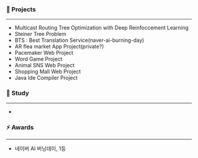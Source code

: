 <!--
**blesk011/blesk011** is a ✨ _special_ ✨ repository because its `README.md` (this file) appears on your GitHub profile.-->

### 🌱 Projects
---
- Multicast Routing Tree Optimization with Deep Reinfoccement Learning
- Steiner Tree Problem
- BTS : Best Translation Service(naver-ai-burning-day)
- AR flea market App Project(private?)
- Pacemaker Web Project
- Word Game Project
- Animal SNS Web Project
- Shopping Mall Web Project
- Java Ide Compiler Project

### 🔭 Study  
---
- 

### ⚡ Awards  
---
- 네이버 AI 버닝데이, 1등

<div align=center>
